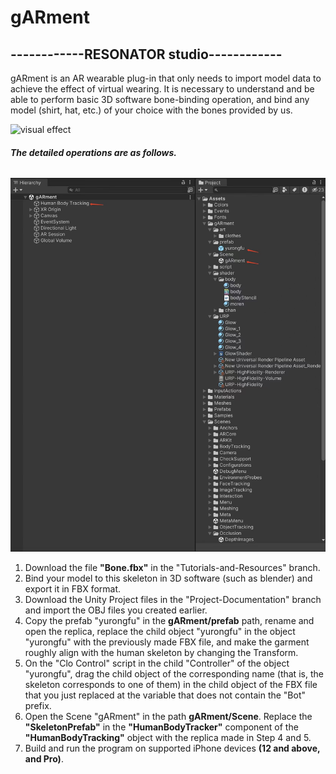 # gARment
## ------------RESONATOR studio------------
gARment is an AR wearable plug-in that only needs to import model data to achieve the effect of virtual wearing. It is necessary to understand and be able to perform basic 3D software bone-binding operation, and bind any model (shirt, hat, etc.) of your choice with the bones provided by us.

![visual effect](pic/gif/45856f9817fac3d98f8b%20-small-original.gif)

###### **The detailed operations are as follows.**

![Step](pic/gif/cb099b873759a7d0fce123e9fd83825.jpg)

 1. Download the file **"Bone.fbx"** in the "Tutorials-and-Resources" branch.
 2. Bind your model to this skeleton in 3D software (such as blender) and export it in FBX format.
 3. Download the Unity Project files in the "Project-Documentation" branch and import the OBJ files you created earlier.
 4. Copy the prefab "yurongfu" in the **gARment/prefab** path, rename and open the replica, replace the child object "yurongfu" in the object "yurongfu" with the previously made FBX file, and make the garment roughly align with the human skeleton by changing the Transform.
 5. On the "Clo Control" script in the child "Controller" of the object "yurongfu", drag the child object of the corresponding name (that is, the skeleton corresponds to one of them) in the child object of the FBX file that you just replaced at the variable that does not contain the "Bot" prefix.
 6. Open the Scene "gARment" in the path **gARment/Scene**. Replace the **"SkeletonPrefab"** in the **"HumanBodyTracker"** component of the **"HumanBodyTracking"** object with the replica made in Step 4 and 5.
 7. Build and run the program on supported iPhone devices **(12 and above, and Pro)**.
